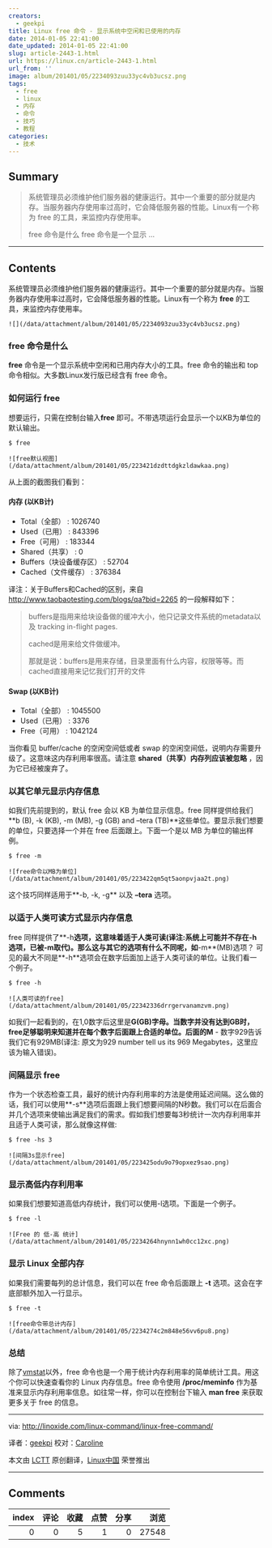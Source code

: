 ```yaml
---
creators:
  - geekpi
title: Linux free 命令 - 显示系统中空闲和已使用的内存
date: 2014-01-05 22:41:00
date_updated: 2014-01-05 22:41:00
slug: article-2443-1.html
url: https://linux.cn/article-2443-1.html
url_from: ''
image: album/201401/05/2234093zuu33yc4vb3ucsz.png
tags:
  - free
  - linux
  - 内存
  - 命令
  - 技巧
  - 教程
categories:
  - 技术
---
```


## Summary

> 系统管理员必须维护他们服务器的健康运行。其中一个重要的部分就是内存。当服务器内存使用率过高时，它会降低服务器的性能。Linux有一个称为 free 的工具，来监控内存使用率。
> 
> free 命令是什么
> free 命令是一个显示 ...

***

<!-- more -->

## Contents

系统管理员必须维护他们服务器的健康运行。其中一个重要的部分就是内存。当服务器内存使用率过高时，它会降低服务器的性能。Linux有一个称为 **free** 的工具，来监控内存使用率。

`![](/data/attachment/album/201401/05/2234093zuu33yc4vb3ucsz.png)`

### free 命令是什么

**free** 命令是一个显示系统中空闲和已用内存大小的工具。free 命令的输出和 top 命令相似。大多数Linux发行版已经含有 free 命令。

### 如何运行 free

想要运行，只需在控制台输入**free** 即可。不带选项运行会显示一个以KB为单位的默认输出。

```shell
$ free
```

`![free默认视图](/data/attachment/album/201401/05/223421dzdttdgkzldawkaa.png)`

从上面的截图我们看到：

#### 内存 (以KB计)

* Total（全部） : 1026740
* Used（已用） : 843396
* Free（可用） : 183344
* Shared（共享） : 0
* Buffers（块设备缓存区） : 52704
* Cached（文件缓存） : 376384

译注：关于Buffers和Cached的区别，来自 <http://www.taobaotesting.com/blogs/qa?bid=2265> 的一段解释如下：

> 
> buffers是指用来给块设备做的缓冲大小，他只记录文件系统的metadata以及 tracking in-flight pages.
> 
> 
> cached是用来给文件做缓冲。
> 
> 
> 那就是说：buffers是用来存储，目录里面有什么内容，权限等等。而cached直接用来记忆我们打开的文件
> 
> 
> 

#### Swap (以KB计)

* Total（全部） : 1045500
* Used（已用） : 3376
* Free（可用） : 1042124

当你看见 buffer/cache 的空闲空间低或者 swap 的空闲空间低，说明内存需要升级了。这意味这内存利用率很高。请注意 **shared（共享）内存列应该被忽略** ，因为它已经被废弃了。

### 以其它单元显示内存信息

如我们先前提到的，默认 free 会以 KB 为单位显示信息。free 同样提供给我们 **b (B), -k (KB), -m (MB), -g (GB) and –tera (TB)**这些单位。要显示我们想要的单位，只要选择一个并在 free 后面跟上。下面一个是以 MB 为单位的输出样例。

```shell
$ free -m
```

`![free命令以MB为单位](/data/attachment/album/201401/05/223422qm5qt5aonpvjaa2t.png)`

这个技巧同样适用于**-b, -k, -g** 以及 **–tera** 选项。

### 以适于人类可读方式显示内存信息

free 同样提供了**-h**选项，这意味着适于人类可读(译注:系统上可能并不存在-h选项，已被-m取代)。那么这与其它的选项有什么不同呢，如**-m**(MB)选项？ 可见的最大不同是**-h**选项会在数字后面加上适于人类可读的单位。让我们看一个例子。

```shell
$ free -h
```

`![人类可读的free](/data/attachment/album/201401/05/22342336drrgervanamzvm.png)`

如我们一起看到的，在1,0数字后这里是**G(GB)**字母。当数字并没有达到GB时，free足够聪明来知道并在每个数字后面跟上合适的单位。后面的**M** - 数字929告诉我们它有929MB(译注: 原文为929 number tell us its 969 Megabytes，这里应该为输入错误)。

### 间隔显示 free

作为一个状态检查工具，最好的统计内存利用率的方法是使用延迟间隔。这么做的话，我们可以使用**-s**选项后面跟上我们想要间隔的N秒数。我们可以在后面合并几个选项来使输出满足我们的需求。假如我们想要每3秒统计一次内存利用率并且适于人类可读，那么就像这样做:

```shell
$ free -hs 3
```

`![间隔3s显示free](/data/attachment/album/201401/05/223425odu9o79opxez9sao.png)`

### 显示高低内存利用率

如果我们想要知道高低内存统计，我们可以使用-l选项。下面是一个例子。

```shell
$ free -l
```

`![Free 的 低-高 统计](/data/attachment/album/201401/05/2234264hnynn1wh0cc12xc.png)`

### 显示 Linux 全部内存

如果我们需要每列的总计信息，我们可以在 free 命令后面跟上 **-t** 选项。这会在字底部额外加入一行显示。

```shell
$ free -t
```

`![free命令带总计内存](/data/attachment/album/201401/05/2234274c2m848e56vv6pu8.png)`

### 总结

除了[vmstat](http://linoxide.com/linux-command/linux-vmstat-command-tool-report-virtual-memory-statistics/)以外，free 命令也是一个用于统计内存利用率的简单统计工具。用这个你可以快速查看你的 Linux 内存信息。free 命令使用 **/proc/meminfo** 作为基准来显示内存利用率信息。如往常一样，你可以在控制台下输入 **man free** 来获取更多关于 free 的信息。

---

via: <http://linoxide.com/linux-command/linux-free-command/>

译者：[geekpi](https://github.com/geekpi) 校对：[Caroline](https://github.com/carolinewuyan)

本文由 [LCTT](https://github.com/LCTT/TranslateProject) 原创翻译，[Linux中国](https://linux.cn/) 荣誉推出

***

## Comments


|   index |   评论 |   收藏 |   点赞 |   分享 |   浏览 |
|--------:|-------:|-------:|-------:|-------:|-------:|
|       0 |      0 |      5 |      1 |      0 |  27548 |
